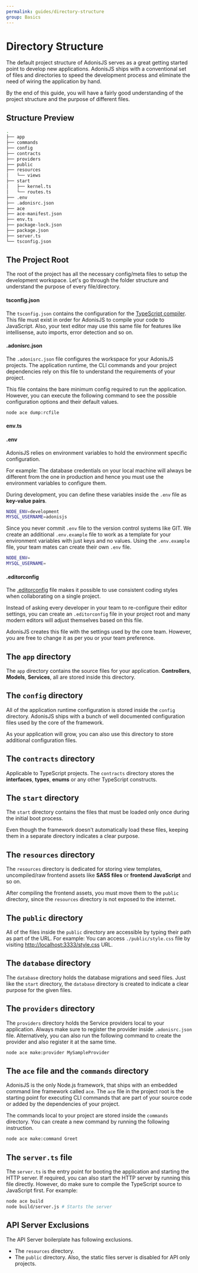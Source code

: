 ```yaml
---
permalink: guides/directory-structure
group: Basics
---
```


# Directory Structure
The default project structure of AdonisJS serves as a great getting started point to develop new applications. AdonisJS ships with a conventional set of files and directories to speed the development process and eliminate the need of wiring the application by hand.

By the end of this guide, you will have a fairly good understanding of the project structure and the purpose of different files.

## Structure Preview

```sh
.
├── app
├── commands
├── config
├── contracts
├── providers
├── public
├── resources
│   └── views
├── start
│   ├── kernel.ts
│   └── routes.ts
├── .env
├── .adonisrc.json
├── ace
├── ace-manifest.json
├── env.ts
├── package-lock.json
├── package.json
├── server.ts
└── tsconfig.json
```

## The Project Root
The root of the project has all the necessary config/meta files to setup the development workspace. Let's go through the folder structure and understand the purpose of every file/directory.

#### tsconfig.json
The `tsconfig.json` contains the configuration for the [TypeScript compiler](https://www.typescriptlang.org/docs/handbook/tsconfig-json.html). This file must exist in order for AdonisJS to compile your code to JavaScript. Also, your text editor may use this same file for features like intellisense, auto imports, error detection and so on.

#### .adonisrc.json
The `.adonisrc.json` file configures the workspace for your AdonisJS projects. The application runtime, the CLI commands and your project dependencies rely on this file to understand the requirements of your project.

This file contains the bare minimum config required to run the application. However, you can execute the following command to see the possible configuration options and their default values.

```sh
node ace dump:rcfile
```

#### env.ts

#### .env
AdonisJS relies on environment variables to hold the environment specific configuration. 

For example: The database credentials on your local machine will always be different from the one in production and hence you must use the environment variables to configure them.

During development, you can define these variables inside the `.env` file as **key-value pairs**.

```bash
NODE_ENV=development
MYSQL_USERNAME=adonisjs
```

Since you never commit `.env` file to the version control systems like GIT. We create an additional `.env.example` file to work as a template for your environment variables with just keys and no values. Using the `.env.example` file, your team mates can create their own `.env` file.

```bash
NODE_ENV=
MYSQL_USERNAME=
```

#### .editorconfig

The [.editorconfig](https://editorconfig.org/) file makes it possible to use consistent coding styles when collaborating on a single project. 

Instead of asking every developer in your team to re-configure their editor settings, you can create an `.editorconfig` file in your project root and many modern editors will adjust themselves based on this file.

AdonisJS creates this file with the settings used by the core team. However, you are free to change it as per you or your team preference.

## The `app` directory
The `app` directory contains the source files for your application. **Controllers**, **Models**, **Services**, all are stored inside this directory.

## The `config` directory
All of the application runtime configuration is stored inside the `config` directory. AdonisJS ships with a bunch of well documented configuration files used by the core of the framework.

As your application will grow, you can also use this directory to store additional configuration files.

## The `contracts` directory
Applicable to TypeScript projects. The `contracts` directory stores the **interfaces**, **types**, **enums** or any other TypeScript constructs.

## The `start` directory
The `start` directory contains the files that must be loaded only once during the initial boot process.

Even though the framework doesn't automatically load these files, keeping them in a separate directory indicates a clear purpose.

## The `resources` directory
The `resources` directory is dedicated for storing view templates, uncompiled/raw frontend assets like **SASS files** or **frontend JavaScript** and so on.

After compiling the frontend assets, you must move them to the `public` directory, since the `resources` directory is not exposed to the internet.

## The `public` directory
All of the files inside the `public` directory are accessible by typing their path as part of the URL. For example:
You can access `./public/style.css` file by visiting [http://localhost:3333/style.css](http://localhost:3333/style.css) URL.

## The `database` directory
The `database` directory holds the database migrations and seed files. Just like the `start` directory, the `database` directory is created to indicate a clear purpose for the given files.

## The `providers` directory
The `providers` directory holds the Service providers local to your application. Always make sure to register the provider inside `.adonisrc.json` file. Alternatively, you can also run the following command to create the provider and also register it at the same time.

```sh
node ace make:provider MySampleProvider
```

## The `ace` file and the `commands` directory
AdonisJS is the only Node.js framework, that ships with an embedded command line framework called `ace`. The `ace` file in the project root is the starting point for executing CLI commands that are part of your source code or added by the dependencies of your project.

The commands local to your project are stored inside the `commands` directory. You can create a new command by running the following instruction.

```sh
node ace make:command Greet
```

## The `server.ts` file
The `server.ts` is the entry point for booting the application and starting the HTTP server. If required, you can also start the HTTP server by running this file directly. However, do make sure to compile the TypeScript source to JavaScript first. For example:

```sh
node ace build
node build/server.js # Starts the server
```

## API Server Exclusions
The API Server boilerplate has following exclusions. 

- The `resources` directory.
- The `public` directory. Also, the static files server is disabled for API only projects.
